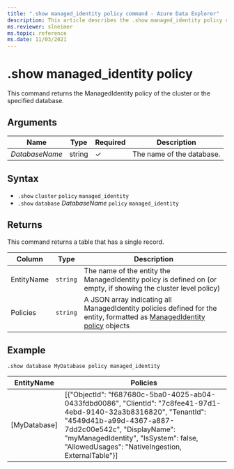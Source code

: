 ```yaml
---
title: ".show managed_identity policy command - Azure Data Explorer"
description: This article describes the .show managed_identity policy command in Azure Data Explorer.
ms.reviewer: slneimer
ms.topic: reference
ms.date: 11/03/2021
---
```

# .show managed_identity policy

This command returns the ManagedIdentity policy of the cluster or the specified database.

## Arguments

|Name|Type|Required|Description|
|--|--|--|--|
|*DatabaseName*|string|&check;|The name of the database.|

## Syntax

* `.show` `cluster` `policy` `managed_identity`
* `.show` `database` *DatabaseName* `policy` `managed_identity`

## Returns

This command returns a table that has a single record.

| Column     | Type     | Description       |
|------------|----------|----------------------------------------------------------------------------------------------------------|
| EntityName | `string` | The name of the entity the ManagedIdentity policy is defined on (or empty, if showing the cluster level policy) |
| Policies   | `string` | A JSON array indicating all ManagedIdentity policies defined for the entity, formatted as [ManagedIdentity policy](managed-identity-policy.md#the-managedidentity-policy-object) objects|

## Example

```kusto
.show database MyDatabase policy managed_identity
```

| EntityName   | Policies |
|--------------|----------|
| [MyDatabase] | [{"ObjectId": "f687680c-5ba0-4025-ab04-0433fdbd0086", "ClientId": "7c8fee41-97d1-4ebd-9140-32a3b8316820", "TenantId": "4549d41b-a99d-4367-a887-7dd2c00e542c", "DisplayName": "myManagedIdentity", "IsSystem": false, "AllowedUsages": "NativeIngestion, ExternalTable"}] |
